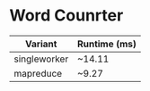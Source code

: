 # Word Counrter
| Variant | Runtime (ms) |
|---------|--------------|
| singleworker | ~14.11 |
| mapreduce | ~9.27 |